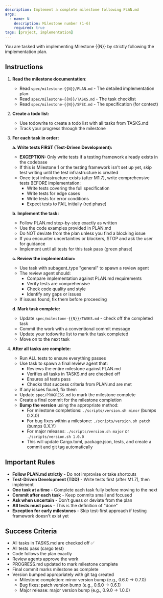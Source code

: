 ```yaml
---
description: Implement a complete milestone following PLAN.md
args:
  - name: N
    description: Milestone number (1-6)
    required: true
tags: [project, implementation]
---
```


You are tasked with implementing Milestone {{N}} by strictly following the implementation plan.

## Instructions

1. **Read the milestone documentation:**
   - Read `spec/milestone-{{N}}/PLAN.md` - The detailed implementation plan
   - Read `spec/milestone-{{N}}/TASKS.md` - The task checklist
   - Read `spec/milestone-{{N}}/SPEC.md` - The specification (for context)

2. **Create a todo list:**
   - Use todowrite to create a todo list with all tasks from TASKS.md
   - Track your progress through the milestone

3. **For each task in order:**

   **a. Write tests FIRST (Test-Driven Development):**
   - **EXCEPTION:** Only write tests if a testing framework already exists in the codebase
   - If this is Milestone 1 or the testing framework isn't set up yet, skip test writing until the test infrastructure is created
   - Once test infrastructure exists (after M1.7), write comprehensive tests BEFORE implementation:
     - Write tests covering the full specification
     - Write tests for edge cases
     - Write tests for error conditions
     - Expect tests to FAIL initially (red phase)

   **b. Implement the task:**
   - Follow PLAN.md step-by-step exactly as written
   - Use the code examples provided in PLAN.md
   - Do NOT deviate from the plan unless you find a blocking issue
   - If you encounter uncertainties or blockers, STOP and ask the user for guidance
   - Implement until all tests for this task pass (green phase)

   **c. Review the implementation:**
   - Use task with subagent_type "general" to spawn a review agent
   - The review agent should:
     - Compare implementation against PLAN.md requirements
     - Verify tests are comprehensive
     - Check code quality and style
     - Identify any gaps or issues
   - If issues found, fix them before proceeding

   **d. Mark task complete:**
   - Update `spec/milestone-{{N}}/TASKS.md` - check off the completed task
   - Commit the work with a conventional commit message
   - Update your todowrite list to mark the task completed
   - Move on to the next task

4. **After all tasks are complete:**
   - Run ALL tests to ensure everything passes
   - Use task to spawn a final review agent that:
     - Reviews the entire milestone against PLAN.md
     - Verifies all tasks in TASKS.md are checked off
     - Ensures all tests pass
     - Checks that success criteria from PLAN.md are met
   - If any issues found, fix them
   - Update `spec/PROGRESS.md` to mark the milestone complete
   - Create a final commit for the milestone completion
   - **Bump the version** using the appropriate method:
     - For milestone completions: `./scripts/version.sh minor` (bumps 0.X.0)
     - For bug fixes within a milestone: `./scripts/version.sh patch` (bumps 0.X.Y)
     - For major releases: `./scripts/version.sh major` or `./scripts/version.sh 1.0.0`
     - This will update Cargo.toml, package.json, tests, and create a commit and git tag automatically

## Important Rules

- **Follow PLAN.md strictly** - Do not improvise or take shortcuts
- **Test-Driven Development (TDD)** - Write tests first (after M1.7), then implement
- **One task at a time** - Complete each task fully before moving to the next
- **Commit after each task** - Keep commits small and focused
- **Ask when uncertain** - Don't guess or deviate from the plan
- **All tests must pass** - This is the definition of "done"
- **Exception for early milestones** - Skip test-first approach if testing framework doesn't exist yet

## Success Criteria

- All tasks in TASKS.md are checked off ✅
- All tests pass (cargo test)
- Code follows the plan exactly
- Review agents approve the work
- PROGRESS.md updated to mark milestone complete
- Final commit marks milestone as complete
- Version bumped appropriately with git tag created
  - Milestone completion: minor version bump (e.g., 0.6.0 -> 0.7.0)
  - Bug fixes: patch version bump (e.g., 0.6.0 -> 0.6.1)
  - Major release: major version bump (e.g., 0.9.0 -> 1.0.0)
